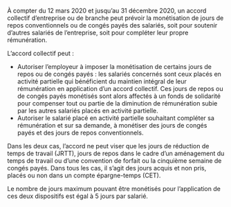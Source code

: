 À compter du 12 mars 2020 et jusqu’au 31 décembre 2020, un accord collectif d’entreprise ou de branche peut prévoir la monétisation de jours de repos conventionnels ou de congés payés des salariés, soit pour soutenir d’autres salariés de l’entreprise, soit pour compléter leur propre rémunération.

L’accord collectif peut&nbsp;:

- Autoriser l’employeur à imposer la monétisation de certains jours de repos ou de congés payés&nbsp;: les salariés concernés sont ceux placés en activité partielle qui bénéficient du maintien intégral de leur rémunération en application d’un accord collectif. Ces jours de repos ou de congés payés monétisés sont alors affectés à un fonds de solidarité pour compenser tout ou partie de la diminution de rémunération subie par les autres salariés placés en activité partielle.
- Autoriser le salarié placé en activité partielle souhaitant compléter sa rémunération et sur sa demande, à monétiser des jours de congés payés et des jours de repos conventionnels.

Dans les deux cas, l’accord ne peut viser que les jours de réduction de temps de travail (JRTT), jours de repos dans le cadre d’un aménagement du temps de travail ou d’une convention de forfait ou la cinquième semaine de congés payés. Dans tous les cas, il s’agit des jours acquis et non pris, placés ou non dans un compte épargne-temps (CET).

Le nombre de jours maximum pouvant être monétisés pour l’application de ces deux dispositifs est égal à 5 jours par salarié.

